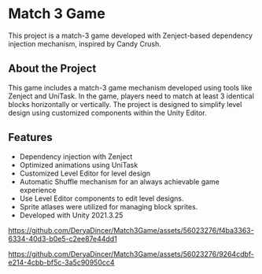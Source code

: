 
# Match 3 Game

This project is a match-3 game developed with Zenject-based dependency injection mechanism, inspired by Candy Crush.

## About the Project

This game includes a match-3 game mechanism developed using tools like Zenject and UniTask. In the game, players need to match at least 3 identical blocks horizontally or vertically. The project is designed to simplify level design using customized components within the Unity Editor.

## Features

- Dependency injection with Zenject
- Optimized animations using UniTask
- Customized Level Editor for level design
- Automatic Shuffle mechanism for an always achievable game experience
- Use Level Editor components to edit level designs.
- Sprite atlases were utilized for managing block sprites.
- Developed with Unity 2021.3.25





https://github.com/DeryaDincer/Match3Game/assets/56023276/f4ba3363-6334-40d3-b0e5-c2ee87e44dd1




https://github.com/DeryaDincer/Match3Game/assets/56023276/9264cdbf-e214-4cbb-bf5c-3a5c90950cc4


